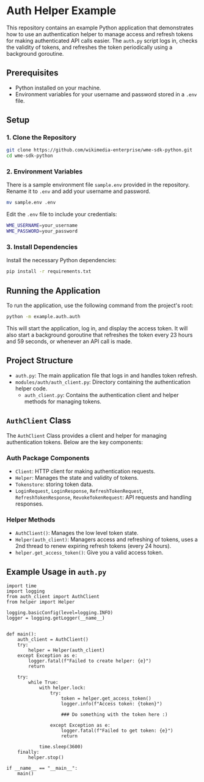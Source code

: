 # Auth Helper Example

This repository contains an example Python application that demonstrates how to use an authentication helper to manage access and refresh tokens for making authenticated API calls easier. The `auth.py` script logs in, checks the validity of tokens, and refreshes the token periodically using a background goroutine.

## Prerequisites

- Python installed on your machine.
- Environment variables for your username and password stored in a `.env` file.

## Setup

### 1. Clone the Repository

```sh
git clone https://github.com/wikimedia-enterprise/wme-sdk-python.git
cd wme-sdk-python

```

### 2. Environment Variables

There is a sample environment file `sample.env` provided in the repository. Rename it to `.env` and add your username and password.

```sh
mv sample.env .env
```

Edit the `.env` file to include your credentials:

```bash
WME_USERNAME=your_username
WME_PASSWORD=your_password
```

### 3. Install Dependencies

Install the necessary Python dependencies:

```sh
pip install -r requirements.txt
```

## Running the Application

To run the application, use the following command from the project's root:

```sh
python -m example.auth.auth
```

This will start the application, log in, and display the access token. It will also start a background goroutine that refreshes the token every 23 hours and 59 seconds, or whenever an API call is made.

## Project Structure

- `auth.py`: The main application file that logs in and handles token refresh.
- `modules/auth/auth_client.py`: Directory containing the authentication helper code.
  - `auth_client.py`: Contains the authentication client and helper methods for managing tokens.

## `AuthClient` Class

The `AuthClient` Class provides a client and helper for managing authentication tokens. Below are the key components:

### Auth Package Components

- `Client`: HTTP client for making authentication requests.
- `Helper`: Manages the state and validity of tokens.
- `Tokenstore`: storing token data.
- `LoginRequest`, `LoginResponse`, `RefreshTokenRequest`, `RefreshTokenResponse`, `RevokeTokenRequest`: API requests and handling responses.

### Helper Methods

- `AuthClient()`: Manages the low level token state.
- `Helper(auth_client)`: Managers access and refreshing of tokens, uses a 2nd thread to renew expiring refresh tokens (every 24 hours).
- `helper.get_access_token()`: Give you a valid access token.

## Example Usage in `auth.py`

```python3
import time
import logging
from auth_client import AuthClient
from helper import Helper

logging.basicConfig(level=logging.INFO)
logger = logging.getLogger(__name__)


def main():
    auth_client = AuthClient()
    try:
        helper = Helper(auth_client)
    except Exception as e:
        logger.fatal(f"Failed to create helper: {e}")
        return

    try:
        while True:
            with helper.lock:
                try:
                    token = helper.get_access_token()
                    logger.info(f"Access token: {token}")

                    ### Do something with the token here :)

                except Exception as e:
                    logger.fatal(f"Failed to get token: {e}")
                    return

            time.sleep(3600)
    finally:
        helper.stop()

if __name__ == "__main__":
    main()

```
